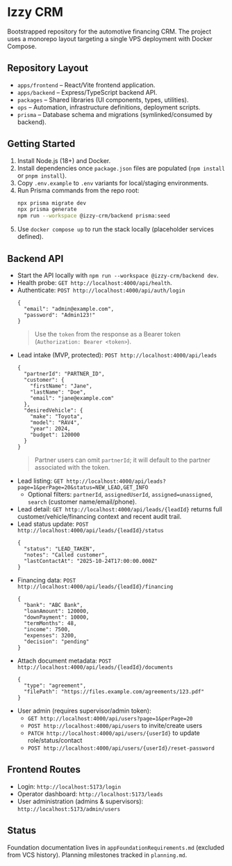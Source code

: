 # Izzy CRM

Bootstrapped repository for the automotive financing CRM. The project uses a monorepo layout targeting a single VPS deployment with Docker Compose.

## Repository Layout
- `apps/frontend` – React/Vite frontend application.
- `apps/backend` – Express/TypeScript backend API.
- `packages` – Shared libraries (UI components, types, utilities).
- `ops` – Automation, infrastructure definitions, deployment scripts.
- `prisma` – Database schema and migrations (symlinked/consumed by backend).

## Getting Started
1. Install Node.js (18+) and Docker.
2. Install dependencies once `package.json` files are populated (`npm install` or `pnpm install`).
3. Copy `.env.example` to `.env` variants for local/staging environments.
4. Run Prisma commands from the repo root:
   ```bash
   npx prisma migrate dev
   npx prisma generate
   npm run --workspace @izzy-crm/backend prisma:seed
   ```
5. Use `docker compose up` to run the stack locally (placeholder services defined).

## Backend API
- Start the API locally with `npm run --workspace @izzy-crm/backend dev`.
- Health probe: `GET http://localhost:4000/api/health`.
- Authenticate: `POST http://localhost:4000/api/auth/login`
  ```jsonc
  {
    "email": "admin@example.com",
    "password": "Admin123!"
  }
  ```
  > Use the `token` from the response as a Bearer token (`Authorization: Bearer <token>`).
- Lead intake (MVP, protected): `POST http://localhost:4000/api/leads`
  ```jsonc
  {
    "partnerId": "PARTNER_ID",
    "customer": {
      "firstName": "Jane",
      "lastName": "Doe",
      "email": "jane@example.com"
    },
    "desiredVehicle": {
      "make": "Toyota",
      "model": "RAV4",
      "year": 2024,
      "budget": 120000
    }
  }
  ```
  > Partner users can omit `partnerId`; it will default to the partner associated with the token.
- Lead listing: `GET http://localhost:4000/api/leads?page=1&perPage=20&status=NEW_LEAD,GET_INFO`
  - Optional filters: `partnerId`, `assignedUserId`, `assigned=unassigned`, `search` (customer name/email/phone).
- Lead detail: `GET http://localhost:4000/api/leads/{leadId}` returns full customer/vehicle/financing context and recent audit trail.
- Lead status update: `POST http://localhost:4000/api/leads/{leadId}/status`
  ```jsonc
  {
    "status": "LEAD_TAKEN",
    "notes": "Called customer",
    "lastContactAt": "2025-10-24T17:00:00.000Z"
  }
  ```
- Financing data: `POST http://localhost:4000/api/leads/{leadId}/financing`
  ```jsonc
  {
    "bank": "ABC Bank",
    "loanAmount": 120000,
    "downPayment": 10000,
    "termMonths": 48,
    "income": 7500,
    "expenses": 3200,
    "decision": "pending"
  }
  ```
- Attach document metadata: `POST http://localhost:4000/api/leads/{leadId}/documents`
  ```jsonc
  {
    "type": "agreement",
    "filePath": "https://files.example.com/agreements/123.pdf"
  }
  ```
- User admin (requires supervisor/admin token):
  - `GET http://localhost:4000/api/users?page=1&perPage=20`
  - `POST http://localhost:4000/api/users` to invite/create users
  - `PATCH http://localhost:4000/api/users/{userId}` to update role/status/contact
  - `POST http://localhost:4000/api/users/{userId}/reset-password`

## Frontend Routes
- Login: `http://localhost:5173/login`
- Operator dashboard: `http://localhost:5173/leads`
- User administration (admins & supervisors): `http://localhost:5173/admin/users`

## Status
Foundation documentation lives in `appFoundationRequirements.md` (excluded from VCS history). Planning milestones tracked in `planning.md`.
